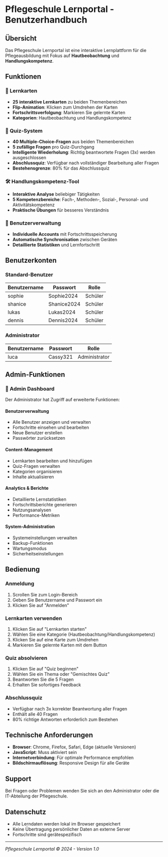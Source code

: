 # Pflegeschule Lernportal - Benutzerhandbuch

## Übersicht
Das Pflegeschule Lernportal ist eine interaktive Lernplattform für die Pflegeausbildung mit Fokus auf **Hautbeobachtung** und **Handlungskompetenz**.

## Funktionen

### 🎯 Lernkarten
- **25 interaktive Lernkarten** zu beiden Themenbereichen
- **Flip-Animation**: Klicken zum Umdrehen der Karten
- **Fortschrittsverfolgung**: Markieren Sie gelernte Karten
- **Kategorien**: Hautbeobachtung und Handlungskompetenz

### 📝 Quiz-System
- **40 Multiple-Choice-Fragen** aus beiden Themenbereichen
- **5 zufällige Fragen** pro Quiz-Durchgang
- **Intelligente Wiederholung**: Richtig beantwortete Fragen (3x) werden ausgeschlossen
- **Abschlussquiz**: Verfügbar nach vollständiger Bearbeitung aller Fragen
- **Bestehensgrenze**: 80% für das Abschlussquiz

### 🛠️ Handlungskompetenz-Tool
- **Interaktive Analyse** beliebiger Tätigkeiten
- **5 Kompetenzbereiche**: Fach-, Methoden-, Sozial-, Personal- und Aktivitätskompetenz
- **Praktische Übungen** für besseres Verständnis

### 👤 Benutzerverwaltung
- **Individuelle Accounts** mit Fortschrittsspeicherung
- **Automatische Synchronisation** zwischen Geräten
- **Detaillierte Statistiken** und Lernfortschritt

## Benutzerkonten

### Standard-Benutzer
| Benutzername | Passwort | Rolle |
|--------------|----------|-------|
| sophie | Sophie2024 | Schüler |
| shanice | Shanice2024 | Schüler |
| lukas | Lukas2024 | Schüler |
| dennis | Dennis2024 | Schüler |

### Administrator
| Benutzername | Passwort | Rolle |
|--------------|----------|-------|
| luca | Cassy321 | Administrator |

## Admin-Funktionen

### 🔧 Admin Dashboard
Der Administrator hat Zugriff auf erweiterte Funktionen:

#### Benutzerverwaltung
- Alle Benutzer anzeigen und verwalten
- Fortschritte einsehen und bearbeiten
- Neue Benutzer erstellen
- Passwörter zurücksetzen

#### Content-Management
- Lernkarten bearbeiten und hinzufügen
- Quiz-Fragen verwalten
- Kategorien organisieren
- Inhalte aktualisieren

#### Analytics & Berichte
- Detaillierte Lernstatistiken
- Fortschrittsberichte generieren
- Nutzungsanalysen
- Performance-Metriken

#### System-Administration
- Systemeinstellungen verwalten
- Backup-Funktionen
- Wartungsmodus
- Sicherheitseinstellungen

## Bedienung

### Anmeldung
1. Scrollen Sie zum Login-Bereich
2. Geben Sie Benutzername und Passwort ein
3. Klicken Sie auf "Anmelden"

### Lernkarten verwenden
1. Klicken Sie auf "Lernkarten starten"
2. Wählen Sie eine Kategorie (Hautbeobachtung/Handlungskompetenz)
3. Klicken Sie auf eine Karte zum Umdrehen
4. Markieren Sie gelernte Karten mit dem Button

### Quiz absolvieren
1. Klicken Sie auf "Quiz beginnen"
2. Wählen Sie ein Thema oder "Gemischtes Quiz"
3. Beantworten Sie die 5 Fragen
4. Erhalten Sie sofortiges Feedback

### Abschlussquiz
- Verfügbar nach 3x korrekter Beantwortung aller Fragen
- Enthält alle 40 Fragen
- 80% richtige Antworten erforderlich zum Bestehen

## Technische Anforderungen
- **Browser**: Chrome, Firefox, Safari, Edge (aktuelle Versionen)
- **JavaScript**: Muss aktiviert sein
- **Internetverbindung**: Für optimale Performance empfohlen
- **Bildschirmauflösung**: Responsive Design für alle Geräte

## Support
Bei Fragen oder Problemen wenden Sie sich an den Administrator oder die IT-Abteilung der Pflegeschule.

## Datenschutz
- Alle Lerndaten werden lokal im Browser gespeichert
- Keine Übertragung persönlicher Daten an externe Server
- Fortschritte sind gerätespezifisch

---
*Pflegeschule Lernportal © 2024 - Version 1.0*
